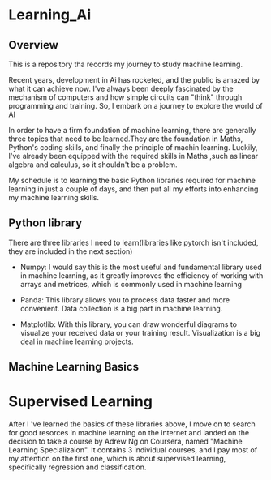 # Learning_Ai
## Overview

This is a repository tha records my journey to study machine learning.

Recent years, development in Ai has rocketed, and the public is amazed by what it can achieve now. I've always been deeply fascinated by the mechanism of computers and how simple circuits can "think" through programming and training. So, I embark on a journey to explore the world of AI

In order to have a firm foundation of machine learning, there are generally three topics that need to be learned.They are the foundation in Maths, Python's coding skills, and finally the principle of machin learning. Luckily, I've already been equipped with the required skills in Maths ,such as linear algebra and calculus, so it shouldn't be a problem.

My schedule is to learning the basic Python libraries required for machine learning in just a couple of days, and then put all my efforts into enhancing my machine learning skills.

## Python library

There are three libraries I need to learn(libraries like pytorch isn't included, they are included in the next section)

  * Numpy: I would say this is the most useful and fundamental library used in machine learning, as it greatly improves the efficiency of working with arrays and metrices, which is commonly used in machine learning

  * Panda: This library allows you to process data faster and more convenient. Data collection is a big part in machine learning.

  * Matplotlib: With this library, you can draw wonderful diagrams to visualize your received data or your training result. Visualization is a big deal in machine learning projects.

## Machine Learning Basics

# Supervised Learning

After I 've learned the basics of these libraries above, I move on to search for good resorces in machine learning on the internet and landed on the decision to take a course by Adrew Ng on Coursera, named "Machine Learning Specializaion". It contains 3 individual courses, and I pay most of my attention on the first one, which is about supervised learning, specifically regression and classification.

